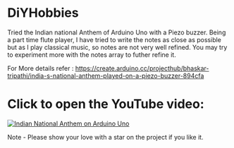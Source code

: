 # DiYHobbies
Tried the Indian national Anthem of Arduino Uno with a Piezo buzzer. Being a part time flute player, I have tried to write the notes as close as possible but as I play classical music, so notes are not very well refined. You may try to experiment more with the notes array to futher refine it.

For More details refer : https://create.arduino.cc/projecthub/bhaskar-tripathi/india-s-national-anthem-played-on-a-piezo-buzzer-894cfa


# Click to open the YouTube video:
[![Indian National Anthem on Arduino Uno](https://hackster.imgix.net/uploads/attachments/495697/F3DDJQ4IAP6UGTG.png?auto=compress%2Cformat&w=1280&h=960&fit=max)](https://www.youtube.com/watch?v=OKFCbOEibQc)


Note - Please show your love with a star on the project if you like it.
